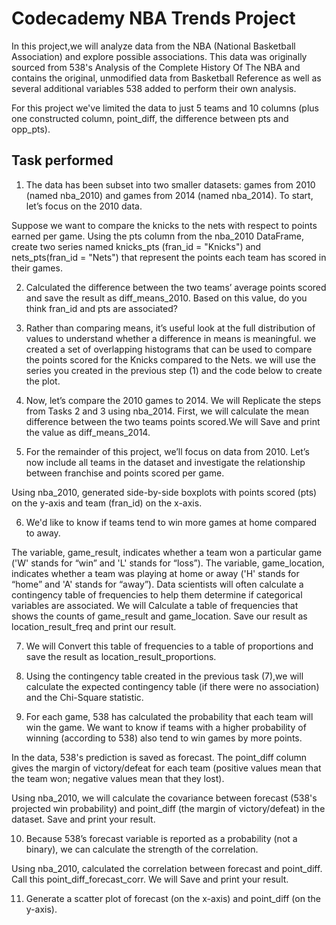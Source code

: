 
# Codecademy NBA Trends Project

In this project,we will analyze data from the NBA (National Basketball Association) and explore possible associations.
This data was originally sourced from 538's Analysis of the Complete History Of The NBA and contains the original, unmodified data from Basketball Reference as well as several 
additional variables 538 added to perform their own analysis.

For this project we've limited the data to just 5 teams and 10 
columns (plus one constructed column, point_diff, the difference 
between pts and opp_pts).


## Task  performed

1. The data has been subset  into two smaller datasets: 
games from 2010 (named nba_2010) and games from 2014 (named nba_2014).
To start, let’s focus on the 2010 data.

 Suppose we want to compare the knicks to the nets with respect to points earned per game. Using the pts column from the nba_2010 DataFrame, create two series named knicks_pts (fran_id = "Knicks") and nets_pts(fran_id = "Nets")
 that represent the points each team has scored in their games.

2. Calculated the difference between the two teams’ average points scored and save the result as diff_means_2010. Based on this value, do you think fran_id and pts are associated?

3. Rather than comparing means, it’s useful look at the full distribution of values to understand whether a difference in means is meaningful.
 we created a set of overlapping histograms that can be used to compare the points scored for the Knicks compared to the Nets. we will use the series you created in the previous step (1) and the code below to create the plot. 

4. Now, let’s compare the 2010 games to 2014. We will Replicate the steps from Tasks 2 and 3 using nba_2014. First, we will calculate the mean difference between the two teams points scored.We will Save and print the value as diff_means_2014. 

5. For the remainder of this project, we’ll focus on data from 2010. Let’s now include all teams in the dataset and investigate the relationship between franchise and points scored per game.

Using nba_2010, generated  side-by-side boxplots with points scored (pts) on the y-axis and team (fran_id) on the x-axis.

6. We'd like to know if teams tend to win more games at home compared to away.

The variable, game_result, indicates whether a team won a particular game ('W' stands for “win” and 'L' stands for “loss”). The variable, game_location, indicates whether a team was playing at home or away ('H' stands for “home” and 'A' stands for “away”).
Data scientists will often calculate a contingency table of frequencies to help them determine if categorical variables are associated. We will Calculate a table of frequencies that shows the counts of game_result and game_location.
Save our result as location_result_freq and print our result.

7. We will Convert this table of frequencies to a table of proportions and save the result as location_result_proportions.

8. Using the contingency table created in the previous task (7),we will calculate the expected contingency table (if there were no association) and the Chi-Square statistic.

9. For each game, 538 has calculated the probability that each team will win the game. We want to know if teams with a higher probability of winning (according to 538) also tend to win games by more points.

In the data, 538's prediction is saved as forecast. The point_diff column gives the margin of victory/defeat for each team (positive values mean that the team won; negative values mean that they lost).

Using nba_2010, we will calculate the covariance between forecast (538's projected win probability) and point_diff (the margin of victory/defeat) in the dataset. Save and print your result.

10. Because 538’s forecast variable is reported as a probability (not a binary), we can calculate the strength of the correlation.

Using nba_2010, calculated the correlation between forecast and point_diff. Call this point_diff_forecast_corr. We will Save and print your result. 

11. Generate a scatter plot of forecast (on the x-axis) and point_diff (on the y-axis).

